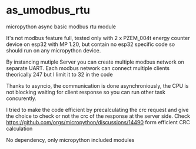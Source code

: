 # as_umodbus_rtu
micropython async basic modbus rtu module

It's not modbus feature full, tested only with 2 x PZEM_004t energy counter device on esp32 with MP 1.20, but contain no esp32 specific code so should run on any micropython device.

By instancing mutiple Server you can create multiple modbus network on separate UART. Each modbus network can connect multiple clients theorically 247 but I limit it to 32 in the code

Thanks to asyncio, the communication is done asynchroniously, the CPU is not blocking waiting for client response so you can run other task concurently.

I tried to make the code efficient by precalculating the crc request and give the choice to check or not the crc of the response at the server side.
Check https://github.com/orgs/micropython/discussions/14490 form efficient CRC calculation

No dependency, only micropython included modules
